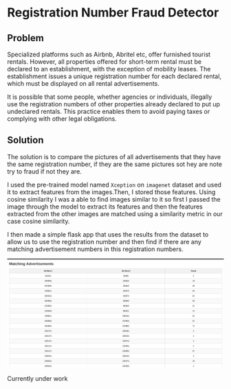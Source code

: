 # Registration Number Fraud Detector

## Problem 

Specialized platforms such as Airbnb, Abritel etc, offer furnished tourist rentals. However, all properties offered for short-term rental must be declared to an establishment, with the exception of mobility leases. The establishment issues a unique registration number for each declared rental, which must be displayed on all rental advertisements.

It is possible that some people, whether agencies or individuals, illegally use the registration numbers of other properties already declared to put up undeclared rentals. This practice enables them to avoid paying taxes or complying with other legal obligations.

## Solution 

The solution is to compare the pictures of all advertisements that they have the same registration number, if they are the same pictures sot hey are note try to fraud if not they are.


I used the pre-trained model named `Xception` on `imagenet` dataset and used it to extract features from the images.Then, I stored those features. Using cosine similarity I was a able to find images similar to it so first I passed the image through the model to extract its features and then the features extracted from the other images are matched using a similarity metric in our case cosine similarity.

I then made a simple flask app that uses the results from the dataset to allow us to use the registration number and then find if there are any matching advertisement numbers in this registration numbers.

<div>
  <img src="./assets/demo1.png">
</div>

Currently under work
